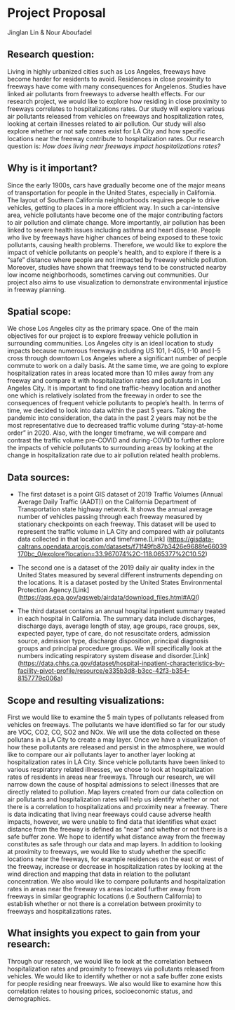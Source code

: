 
# Project Proposal

Jinglan Lin & Nour Aboufadel

## Research question:
Living in highly urbanized cities such as Los Angeles, freeways have become harder for residents to avoid. Residences in close proximity to freeways have come with many consequences for Angelenos. Studies have linked air pollutants from freeways to adverse health effects. For our research project, we would like to explore how residing in close proximity to freeways correlates to hospitalizations rates. Our study will explore various air pollutants released from vehicles on freeways and hospitalization rates, looking at certain illnesses related to air pollution. Our study will also explore whether or not safe zones exist for LA City and how specific locations near the freeway contribute to hospitalization rates. Our research question is: *How does living near freeways impact hospitalizations rates?*

## Why is it important? 
Since the early 1900s, cars have gradually become one of the major means of transportation for people in the United States, especially in California. The layout of Southern California neighborhoods requires people to drive vehicles, getting to places in a more efficient way. In such a car-intensive area, vehicle pollutants have become one of the major contributing factors to air pollution and climate change. More importantly, air pollution has been linked to severe health issues including asthma and heart disease. People who live by freeways have higher chances of being exposed to these toxic pollutants, causing health problems. Therefore, we would like to explore the impact of vehicle pollutants on people's health, and to explore if there is a “safe” distance where people are not impacted by freeway vehicle pollution. Moreover, studies have shown that freeways tend to be constructed nearby low income neighborhoods, sometimes carving out communities. Our project also aims to use visualization to demonstrate environmental injustice in freeway planning.

## Spatial scope: 
We chose Los Angeles city as the primary space. One of the main objectives for our project is to explore freeway vehicle pollution in surrounding communities. Los Angeles city is an ideal location to study impacts because numerous freeways including US 101, I-405, I-10 and I-5 cross through downtown Los Angeles where a significant number of people commute to work on a daily basis. At the same time, we are going to explore hospitalization rates in areas located more than 10 miles away from any freeway and compare it with hospitalization rates and pollutants in Los Angeles City. It is important to find one traffic-heavy location and another one which is relatively isolated from the freeway in order to see the consequences of frequent vehicle pollutants to people’s health. In terms of time, we decided to look into data within the past 5 years. Taking the pandemic into consideration, the data in the past 2 years may not be the most representative due to decreased traffic volume during “stay-at-home order” in 2020. Also, with the longer timeframe, we will compare and contrast the traffic volume pre-COVID and during-COVID to further explore the impacts of vehicle pollutants to surrounding areas by looking at the change in hospitalization rate due to air pollution related health problems.

## Data sources:
- The first dataset is a point GIS dataset of 2019 Traffic Volumes (Annual Average Daily Traffic (AADT)) on the California Department of Transportation state highway network. It shows the annual average number of vehicles passing through each freeway measured by stationary checkpoints on each freeway. This dataset will be used to represent the traffic volume in LA City and compared with air pollutants data collected in that location and timeframe.[Link] (https://gisdata-caltrans.opendata.arcgis.com/datasets/f71f49fb87b3426e9688fe66039170bc_0/explore?location=33.967074%2C-118.065377%2C10.52)

- The second one is a dataset of the 2019 daily air quality index in the United States measured by several different instruments depending on the locations. It is a dataset posted by the United States Environmental Protection Agency.[Link] (https://aqs.epa.gov/aqsweb/airdata/download_files.html#AQI)

- The third dataset contains an annual hospital inpatient summary treated in each hospital in California. The summary data include discharges, discharge days, average length of stay, age groups, race groups, sex, expected payer, type of care, do not resuscitate orders, admission source, admission type, discharge disposition, principal diagnosis groups and principal procedure groups. We will specifically look at the numbers indicating respiratory system disease and disorder.[Link] (https://data.chhs.ca.gov/dataset/hospital-inpatient-characteristics-by-facility-pivot-profile/resource/e335b3d8-b3cc-42f3-b354-8157779c006a)

## Scope and resulting visualizations: 
First we would like to examine the 5 main types of pollutants released from vehicles on freeways. The pollutants we have identified so far for our study are VOC, CO2, CO, SO2 and NOx. We will use the data collected on these pollutans in a LA City to create a may layer. Once we have a visualization of how these pollutants are released and persist in the atmosphere, we would like to compare our air pollutants layer to another layer looking at hospitalization rates in LA City. Since vehicle pollutants have been linked to various respiratory related illnesses, we chose to look at hospitalization rates of residents in areas near freeways. Through our research, we will narrow down the cause of hospital admissions to select illnesses that are directly related to pollution. Map layers created from our data collection on air pollutants and hospitalization rates will help us identify whether or not there is a correlation to hospitalizations and proximity near a freeway.
There is data indicating that living near freeways could cause adverse health impacts, however, we were unable to find data that identifies what exact distance from the freeway is defined as “near” and whether or not there is a safe buffer zone. We hope to identify what distance away from the freeway constitutes as safe through our data and map layers. In addition to looking at proximity to freeways, we would like to study whether the specific locations near the freeways, for example residences on the east or west of the freeway, increase or decrease in hospitalization rates by looking at the wind direction and mapping that data in relation to the pollutant concentration. We also would like to compare pollutants and hospitalization rates in areas near the freeway vs areas located further away from freeways in similar geographic locations (i.e Southern California) to establish whether or not there is a correlation between proximity to freeways and hospitalizations rates. 

## What insights you expect to gain from your research:
Through our research, we would like to look at the correlation between hospitalization rates and proximity to freeways via pollutants released from vehicles. We would like to identify whether or not a safe buffer zone exists for people residing near freeways. We also would like to examine how this correlation relates to housing prices, socioeconomic status, and demographics. 
